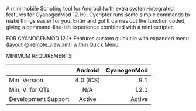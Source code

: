A mini mobile Scripting tool for Android (with extra system-integrated features for CyanogenMod 12.1+), Cycripter runs some simple commands to make things easier for you. Enter and go! It carries out the function coded, giving a command-line-ish experience combined with a mini-scripter.

FOR CYANOGENMOD 12.1+
Features custom quick tile with expanded menu (layout @ remote_view.xml) within Quick Menu.

MINIMUM REQUIREMENTS

|                 | Android       | CyanogenMod|
| -------------   |:-------------:| -----:    |
| Min. Version    | 4.0 (ICS)     | 9.1       |
| Min. V. for QTs | N/A           |   12.1    |
| Development Support   | Active     |    Active     |
